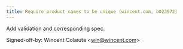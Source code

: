 ```yaml
---
title: Require product names to be unique (wincent.com, b023972)
---
```


Add validation and corresponding spec.

Signed-off-by: Wincent Colaiuta &lt;win@wincent.com&gt;
